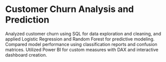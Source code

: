 # Customer Churn Analysis and Prediction
Analyzed customer churn using SQL for data exploration and cleaning, and applied Logistic Regression and Random Forest for predictive modeling. Compared model performance using classification reports and confusion matrices. Utilized Power BI for custom measures with DAX and interactive dashboard creation.
